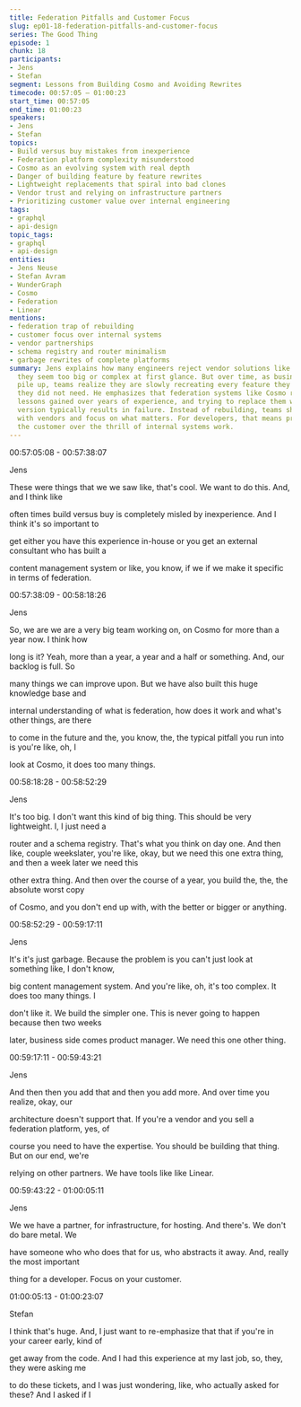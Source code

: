 ```yaml
---
title: Federation Pitfalls and Customer Focus
slug: ep01-18-federation-pitfalls-and-customer-focus
series: The Good Thing
episode: 1
chunk: 18
participants:
- Jens
- Stefan
segment: Lessons from Building Cosmo and Avoiding Rewrites
timecode: 00:57:05 – 01:00:23
start_time: 00:57:05
end_time: 01:00:23
speakers:
- Jens
- Stefan
topics:
- Build versus buy mistakes from inexperience
- Federation platform complexity misunderstood
- Cosmo as an evolving system with real depth
- Danger of building feature by feature rewrites
- Lightweight replacements that spiral into bad clones
- Vendor trust and relying on infrastructure partners
- Prioritizing customer value over internal engineering
tags:
- graphql
- api-design
topic_tags:
- graphql
- api-design
entities:
- Jens Neuse
- Stefan Avram
- WunderGraph
- Cosmo
- Federation
- Linear
mentions:
- federation trap of rebuilding
- customer focus over internal systems
- vendor partnerships
- schema registry and router minimalism
- garbage rewrites of complete platforms
summary: Jens explains how many engineers reject vendor solutions like Cosmo because
  they seem too big or complex at first glance. But over time, as business requirements
  pile up, teams realize they are slowly recreating every feature they once thought
  they did not need. He emphasizes that federation systems like Cosmo reflect deep
  lessons gained over years of experience, and trying to replace them with a lightweight
  version typically results in failure. Instead of rebuilding, teams should partner
  with vendors and focus on what matters. For developers, that means prioritizing
  the customer over the thrill of internal systems work.
---
```





00:57:05:08 - 00:57:38:07

Jens

These were things that we we saw like, that's cool. We want to do this. And, and I think like

often times build versus buy is completely misled by inexperience. And I think it's so important to

get either you have this experience in-house or you get an external consultant who has built a

content management system or like, you know, if we if we make it specific in terms of federation.

00:57:38:09 - 00:58:18:26

Jens

So, we are we are a very big team working on, on Cosmo for more than a year now. I think how

long is it? Yeah, more than a year, a year and a half or something. And, our backlog is full. So

many things we can improve upon. But we have also built this huge knowledge base and

internal understanding of what is federation, how does it work and what's other things, are there

to come in the future and the, you know, the, the typical pitfall you run into is you're like, oh, I

look at Cosmo, it does too many things.

00:58:18:28 - 00:58:52:29

Jens

It's too big. I don't want this kind of big thing. This should be very lightweight. I, I just need a

router and a schema registry. That's what you think on day one. And then like, couple weekslater, you're like, okay, but we need this one extra thing, and then a week later we need this

other extra thing. And then over the course of a year, you build the, the, the absolute worst copy

of Cosmo, and you don't end up with, with the better or bigger or anything.

00:58:52:29 - 00:59:17:11

Jens

It's it's just garbage. Because the problem is you can't just look at something like, I don't know,

big content management system. And you're like, oh, it's too complex. It does too many things. I

don't like it. We build the simpler one. This is never going to happen because then two weeks

later, business side comes product manager. We need this one other thing.

00:59:17:11 - 00:59:43:21

Jens

And then then you add that and then you add more. And over time you realize, okay, our

architecture doesn't support that. If you're a vendor and you sell a federation platform, yes, of

course you need to have the expertise. You should be building that thing. But on our end, we're

relying on other partners. We have tools like like Linear.

00:59:43:22 - 01:00:05:11

Jens

We we have a partner, for infrastructure, for hosting. And there's. We don't do bare metal. We

have someone who who does that for us, who abstracts it away. And, really the most important

thing for a developer. Focus on your customer.

01:00:05:13 - 01:00:23:07

Stefan

I think that's huge. And, I just want to re-emphasize that that if you're in your career early, kind of

get away from the code. And I had this experience at my last job, so, they, they were asking me

to do these tickets, and I was just wondering, like, who actually asked for these? And I asked if I

